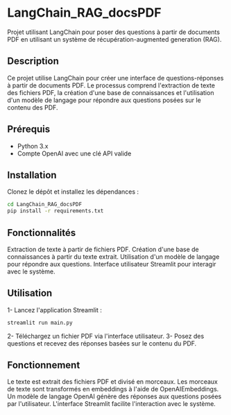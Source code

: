 # LangChain_RAG_docsPDF

Projet utilisant LangChain pour poser des questions à partir de documents PDF en utilisant un système de récupération-augmented generation (RAG).

## Description

Ce projet utilise LangChain pour créer une interface de questions-réponses à partir de documents PDF. Le processus comprend l'extraction de texte des fichiers PDF, la création d'une base de connaissances et l'utilisation d'un modèle de langage pour répondre aux questions posées sur le contenu des PDF.

## Prérequis

- Python 3.x
- Compte OpenAI avec une clé API valide

## Installation

Clonez le dépôt et installez les dépendances :

```bash
cd LangChain_RAG_docsPDF
pip install -r requirements.txt
```

## Fonctionnalités
Extraction de texte à partir de fichiers PDF.
Création d'une base de connaissances à partir du texte extrait.
Utilisation d'un modèle de langage pour répondre aux questions.
Interface utilisateur Streamlit pour interagir avec le système.

## Utilisation
1- Lancez l'application Streamlit :
```bash
streamlit run main.py
 ```

2- Téléchargez un fichier PDF via l'interface utilisateur.
3- Posez des questions et recevez des réponses basées sur le contenu du PDF.

## Fonctionnement
Le texte est extrait des fichiers PDF et divisé en morceaux.
Les morceaux de texte sont transformés en embeddings à l'aide de OpenAIEmbeddings.
Un modèle de langage OpenAI génère des réponses aux questions posées par l'utilisateur.
L'interface Streamlit facilite l'interaction avec le système.




